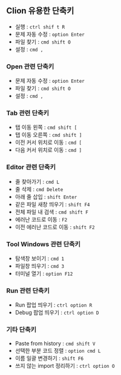 ## Clion 유용한 단축키
- 실행 : `ctrl shif t R`
- 문제 자동 수정 : `option Enter`
- 파일 찾기 : `cmd shift O`
- 설정 : `cmd ,`

### Open 관련 단축키
- 문제 자동 수정 : `option Enter`
- 파일 찾기 : `cmd shift O`
- 설정 : `cmd ,`

### Tab 관련 단축키
- 탭 이동 왼쪽 : `cmd shift [`
- 탭 이동 오른쪽 : `cmd shift ]`
- 이전 커서 위치로 이동 : `cmd [`
- 다음 커서 위치로 이동 : `cmd ]`

### Editor 관련 단축키
- 줄 찾아가기 : `cmd L`
- 줄 삭제 : `cmd Delete`
- 아래 줄 삽입 : `shift Enter`
- 같은 파일 새창 띄우기 : `shift F4`
- 전체 파일 내 검색 : `cmd shift F`
- 에러난 코드로 이동 : `F2`
- 이전 에러난 코드로 이동 : `shift F2`

### Tool Windows 관련 단축키
- 탐색창 보이기 : `cmd 1`
- 파일창 띄우기 : `cmd 3`
- 터미널 열기 : `option F12`

### Run 관련 단축키
- Run 팝업 띄우기 : `ctrl option R`
- Debug 팝업 띄우기 : `ctrl option D`

### 기타 단축키
- Paste from history : `cmd shift V`
- 선택한 부분 코드 정렬 : `option cmd L`
- 이름 일괄 변경하기 : `shift F6`
- 쓰지 않는 import 정리하기 : `ctrl option O`